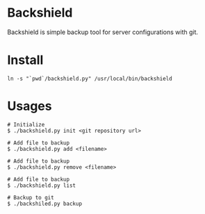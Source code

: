 # Backshield 
Backshield is simple backup tool for server configurations with git.

# Install
```
ln -s "`pwd`/backshield.py" /usr/local/bin/backshield
```

# Usages
```
# Initialize
$ ./backshield.py init <git repository url>

# Add file to backup
$ ./backshield.py add <filename>

# Add file to backup
$ ./backshield.py remove <filename>

# Add file to backup
$ ./backshield.py list

# Backup to git
$ ./backshiled.py backup
```